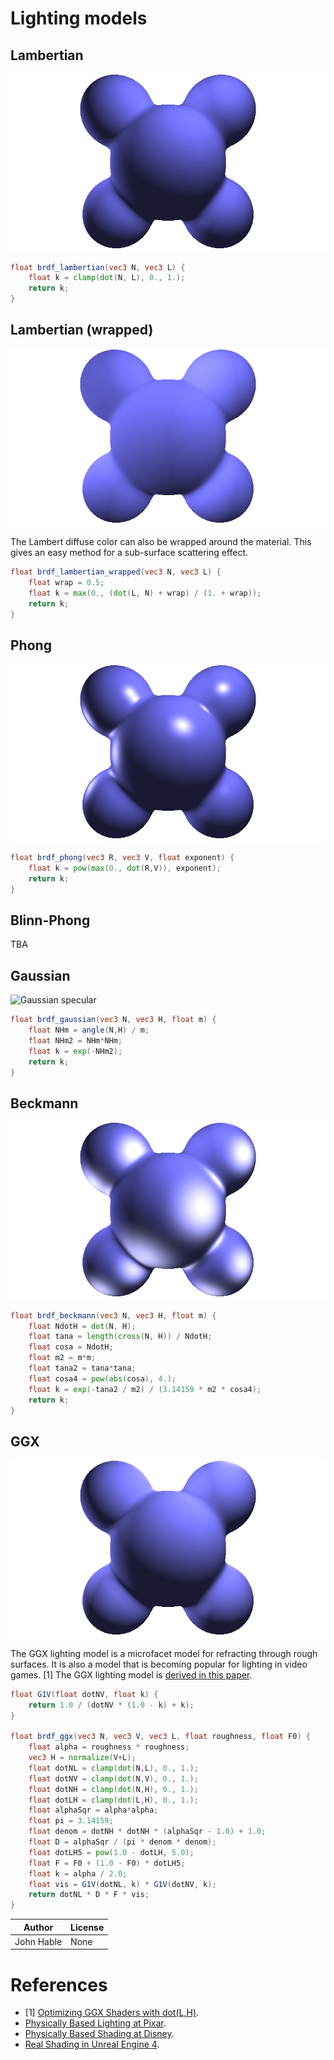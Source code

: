 # Lighting models

## Lambertian

![Lambertian diffuse](../img/diffuse.png)

```glsl
float brdf_lambertian(vec3 N, vec3 L) {
    float k = clamp(dot(N, L), 0., 1.);
    return k;
}
```

## Lambertian (wrapped)

![Lambertian diffuse (wrapped)](/img/diffuse-wrapped.png)

The Lambert diffuse color can also be wrapped around the material.
This gives an easy method for a sub-surface scattering effect.

```glsl
float brdf_lambertian_wrapped(vec3 N, vec3 L) {
    float wrap = 0.5;
    float k = max(0., (dot(L, N) + wrap) / (1. + wrap));
    return k;
}
```

## Phong

![Phong specular](../img/phong.png)

```glsl
float brdf_phong(vec3 R, vec3 V, float exponent) {
    float k = pow(max(0., dot(R,V)), exponent);
    return k;
}
```

## Blinn-Phong

TBA

## Gaussian

![Gaussian specular](../img/gaussian.png)

```glsl
float brdf_gaussian(vec3 N, vec3 H, float m) {
    float NHm = angle(N,H) / m;
    float NHm2 = NHm*NHm;
    float k = exp(-NHm2);
    return k;
}
```

## Beckmann

![Beckmann specular](../img/beckmann.png)

```glsl
float brdf_beckmann(vec3 N, vec3 H, float m) {
    float NdotH = dot(N, H);
    float tana = length(cross(N, H)) / NdotH;
    float cosa = NdotH;
    float m2 = m*m;
    float tana2 = tana*tana;
    float cosa4 = pow(abs(cosa), 4.);
    float k = exp(-tana2 / m2) / (3.14159 * m2 * cosa4);
    return k;
}
```

## GGX

![GGX specular](../img/ggx.png)

The GGX lighting model is a microfacet model for refracting through rough surfaces. It is also a model that is becoming popular for lighting in video games. [1] The GGX lighting model is [derived in this paper](http://www.cs.cornell.edu/~srm/publications/EGSR07-btdf.pdf).

```glsl
float G1V(float dotNV, float k) {
    return 1.0 / (dotNV * (1.0 - k) + k);
}

float brdf_ggx(vec3 N, vec3 V, vec3 L, float roughness, float F0) {
    float alpha = roughness * roughness;
    vec3 H = normalize(V+L);
    float dotNL = clamp(dot(N,L), 0., 1.);
    float dotNV = clamp(dot(N,V), 0., 1.);
    float dotNH = clamp(dot(N,H), 0., 1.);
    float dotLH = clamp(dot(L,H), 0., 1.);
    float alphaSqr = alpha*alpha;
    float pi = 3.14159;
    float denom = dotNH * dotNH * (alphaSqr - 1.0) + 1.0;
    float D = alphaSqr / (pi * denom * denom);
    float dotLH5 = pow(1.0 - dotLH, 5.0);
    float F = F0 + (1.0 - F0) * dotLH5;
    float k = alpha / 2.0;
    float vis = G1V(dotNL, k) * G1V(dotNV, k);
    return dotNL * D * F * vis;
}
```

|Author|License|
|--|--|
|John Hable|None|

# References

* [1] [Optimizing GGX Shaders with dot(L,H)](http://filmicworlds.com/blog/optimizing-ggx-shaders-with-dotlh/).
* [Physically Based Lighting at Pixar](https://blog.selfshadow.com/publications/s2013-shading-course/pixar/s2013_pbs_pixar_notes.pdf).
* [Physically Based Shading at Disney](https://neil3d.github.io/assets/pdf/s2012_pbs_disney_brdf_notes_v3.pdf).
* [Real Shading in Unreal Engine 4](https://blog.selfshadow.com/publications/s2013-shading-course/karis/s2013_pbs_epic_notes_v2.pdf).